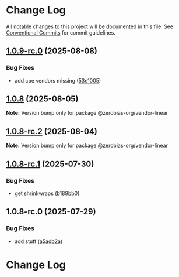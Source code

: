 # Change Log

All notable changes to this project will be documented in this file.
See [Conventional Commits](https://conventionalcommits.org) for commit guidelines.

## [1.0.9-rc.0](https://github.com/zerobias-org/vendor/compare/@zerobias-org/vendor-linear@1.0.8...@zerobias-org/vendor-linear@1.0.9-rc.0) (2025-08-08)


### Bug Fixes

* add cpe vendors missing ([53e1005](https://github.com/zerobias-org/vendor/commit/53e100520e848be73b2cba8a0ef4f184844b8abb))





## [1.0.8](https://github.com/zerobias-org/vendor/compare/@zerobias-org/vendor-linear@1.0.8-rc.2...@zerobias-org/vendor-linear@1.0.8) (2025-08-05)

**Note:** Version bump only for package @zerobias-org/vendor-linear





## [1.0.8-rc.2](https://github.com/zerobias-org/vendor/compare/@zerobias-org/vendor-linear@1.0.8-rc.1...@zerobias-org/vendor-linear@1.0.8-rc.2) (2025-08-04)

**Note:** Version bump only for package @zerobias-org/vendor-linear





## [1.0.8-rc.1](https://github.com/zerobias-org/vendor/compare/@zerobias-org/vendor-linear@1.0.8-rc.0...@zerobias-org/vendor-linear@1.0.8-rc.1) (2025-07-30)


### Bug Fixes

* get shrinkwraps ([b189bb0](https://github.com/zerobias-org/vendor/commit/b189bb0cf53ad66427530ccc0eab7824527942d3))





## 1.0.8-rc.0 (2025-07-29)


### Bug Fixes

* add stuff ([a5adb2a](https://github.com/zerobias-org/vendor/commit/a5adb2aecd0670c42e9077affecb6a047bf30fc6))





# Change Log
